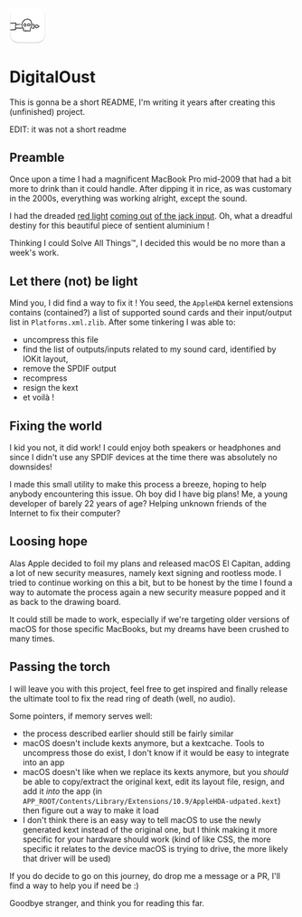 <img src="Resources/README-AppIcon.png" width=64 />

# DigitalOust

This is gonna be a short README, I'm writing it years after creating this (unfinished) project.

EDIT: it was not a short readme

## Preamble

Once upon a time I had a magnificent MacBook Pro mid-2009 that had a bit more to drink than it could handle. After dipping it in rice, as was customary in the 2000s, everything was working alright, except the sound.

I had the dreaded [red light](https://discussions.apple.com/thread/3694502) [coming out](https://fr.ifixit.com/R%C3%A9ponses/Afficher/59477/My+headphone+jack+glows+with+a+red+light) [of the jack input](https://superuser.com/questions/37777/macbook-pro-sound-doesnt-work-and-theres-a-red-light-coming-out-of-my-headph). Oh, what a dreadful destiny for this beautiful piece of sentient aluminium !

Thinking I could Solve All Things™, I decided this would be no more than a week's work.

## Let there (not) be light

Mind you, I did find a way to fix it ! You seed, the `AppleHDA` kernel extensions contains (contained?) a list of supported sound cards and their input/output list in `Platforms.xml.zlib`. After some tinkering I was able to:

- uncompress this file
- find the list of outputs/inputs related to my sound card, identified by IOKit layout,
- remove the SPDIF output
- recompress
- resign the kext
- et voilà !

## Fixing the world

I kid you not, it did work! I could enjoy both speakers or headphones and since I didn't use any SPDIF devices at the time there was absolutely no downsides!

I made this small utility to make this process a breeze, hoping to help anybody encountering this issue. Oh boy did I have big plans! Me, a young developer of barely 22 years of age? Helping unknown friends of the Internet to fix their computer?

## Loosing hope

Alas Apple decided to foil my plans and released macOS El Capitan, adding a lot of new security measures, namely kext signing and rootless mode. I tried to continue working on this a bit, but to be honest by the time I found a way to automate the process again a new security measure popped and it as back to the drawing board.

It could still be made to work, especially if we're targeting older versions of macOS for those specific MacBooks, but my dreams have been crushed to many times.

## Passing the torch

I will leave you with this project, feel free to get inspired and finally release the ultimate tool to fix the read ring of death (well, no audio).

Some pointers, if memory serves well: 

- the process described earlier should still be fairly similar
- macOS doesn't include kexts anymore, but a kextcache. Tools to uncompress those do exist, I don't know if it would be easy to integrate into an app
- macOS doesn't like when we replace its kexts anymore, but you *should* be able to copy/extract the original kext, edit its layout file, resign, and add it *into* the app (in `APP_ROOT/Contents/Library/Extensions/10.9/AppleHDA-udpated.kext`) then figure out a way to make it load
- I don't think there is an easy way to tell macOS to use the newly generated kext instead of the original one, but I think making it more specific for your hardware should work (kind of like CSS, the more specific it relates to the device macOS is trying to drive, the more likely that driver will be used)

If you do decide to go on this journey, do drop me a message or a PR, I'll find a way to help you if need be :)

Goodbye stranger, and think you for reading this far.
